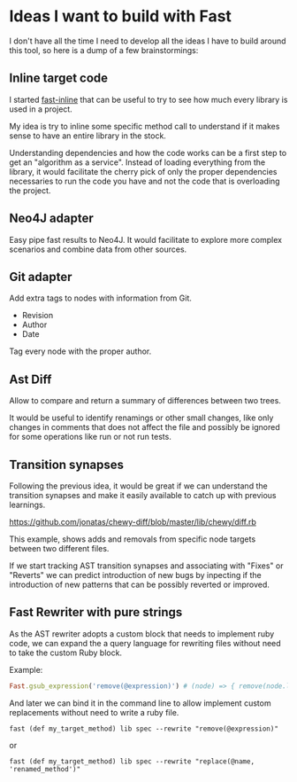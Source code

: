 # Ideas I want to build with Fast

I don't have all the time I need to develop all the ideas I have to build
around this tool, so here is a dump of a few brainstormings:

## Inline target code

I started [fast-inline](https://github.com/jonatas/fast-inline) that can be
useful to try to see how much every library is used in a project.

My idea is try to inline some specific method call to understand if it makes
sense to have an entire library in the stock.

Understanding dependencies and how the code works can be a first step to get an
"algorithm as a service". Instead of loading everything from the library, it
would facilitate the cherry pick of only the proper dependencies necessaries to
run the code you have and not the code that is overloading the project.

## Neo4J adapter

Easy pipe fast results to Neo4J. It would facilitate to explore more complex
scenarios and combine data from other sources.

## Git adapter

Add extra tags to nodes with information from Git.

* Revision
* Author
* Date

Tag every node with the proper author.

## Ast Diff

Allow to compare and return a summary of differences between two trees.

It would be useful to identify renamings or other small changes, like only
changes in comments that does not affect the file and possibly be ignored for
some operations like run or not run tests.

## Transition synapses

Following the previous idea, it would be great if we can understand the
transition synapses and make it easily available to catch up with previous
learnings.

https://github.com/jonatas/chewy-diff/blob/master/lib/chewy/diff.rb

This example, shows adds and removals from specific node targets between two
different files.

If we start tracking AST transition synapses and associating with "Fixes" or
"Reverts" we can predict introduction of new bugs by inpecting if the
introduction of new patterns that can be possibly reverted or improved.

## Fast Rewriter with pure strings

As the AST rewriter adopts a custom block that needs to implement ruby code,
we can expand the a query language for rewriting files without need to take the
custom Ruby block.

Example:

```ruby
Fast.gsub_expression('remove(@expression)') # (node) => { remove(node.location.expression) }
```

And later we can bind it in the command line to allow implement custom
replacements without need to write a ruby file.

```
fast (def my_target_method) lib spec --rewrite "remove(@expression)"
```

or

```
fast (def my_target_method) lib spec --rewrite "replace(@name, 'renamed_method')"
```
